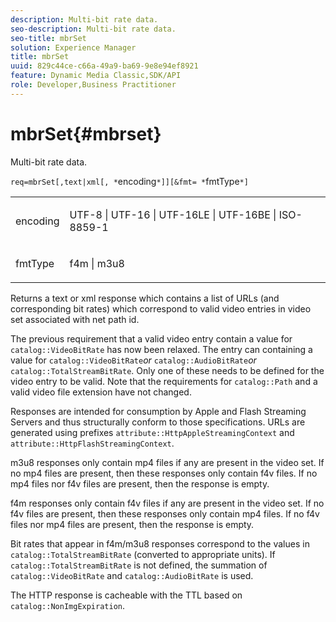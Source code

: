 ```yaml
---
description: Multi-bit rate data.
seo-description: Multi-bit rate data.
seo-title: mbrSet
solution: Experience Manager
title: mbrSet
uuid: 829c44ce-c66a-49a9-ba69-9e8e94ef8921
feature: Dynamic Media Classic,SDK/API
role: Developer,Business Practitioner
---
```


# mbrSet{#mbrset}

Multi-bit rate data.

 `req=mbrSet[,text|xml[, *`encoding`*]][&fmt= *`fmtType`*]`

<table id="simpletable_D2B8704E09B34337870A257CD7CB5C56"> 
 <tr class="strow"> 
  <td class="stentry"> <p><span class="codeph"><span class="varname"> encoding</span></span> </p> </td> 
  <td class="stentry"> <p><span class="codeph"> UTF-8 | UTF-16 | UTF-16LE | UTF-16BE | ISO-8859-1</span> </p></td> 
 </tr> 
 <tr class="strow"> 
  <td class="stentry"> <p><span class="codeph"><span class="varname"> fmtType</span></span> </p></td> 
  <td class="stentry"> <p><span class="codeph"> f4m | m3u8</span> </p></td> 
 </tr> 
</table>

Returns a text or xml response which contains a list of URLs (and corresponding bit rates) which correspond to valid video entries in video set associated with net path id.

The previous requirement that a valid video entry contain a value for `catalog::VideoBitRate` has now been relaxed. The entry can containing a value for `catalog::VideoBitRate`*or* `catalog::AudioBitRate`*or* `catalog::TotalStreamBitRate`. Only one of these needs to be defined for the video entry to be valid. Note that the requirements for `catalog::Path` and a valid video file extension have not changed.

Responses are intended for consumption by Apple and Flash Streaming Servers and thus structurally conform to those specifications. URLs are generated using prefixes `attribute::HttpAppleStreamingContext` and `attribute::HttpFlashStreamingContext`.

m3u8 responses only contain mp4 files if any are present in the video set. If no mp4 files are present, then these responses only contain f4v files. If no mp4 files nor f4v files are present, then the response is empty.

f4m responses only contain f4v files if any are present in the video set. If no f4v files are present, then these responses only contain mp4 files. If no f4v files nor mp4 files are present, then the response is empty.

Bit rates that appear in f4m/m3u8 responses correspond to the values in `catalog::TotalStreamBitRate` (converted to appropriate units). If `catalog::TotalStreamBitRate` is not defined, the summation of `catalog::VideoBitRate` and `catalog::AudioBitRate` is used.

The HTTP response is cacheable with the TTL based on `catalog::NonImgExpiration`. 
